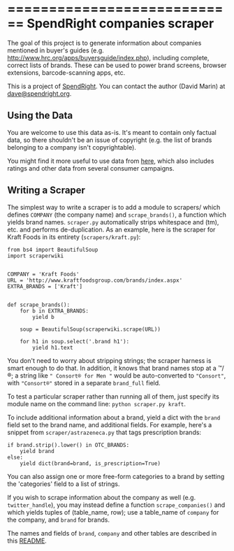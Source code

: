 <!-- -*- coding: utf-8 -*- -->
============================
SpendRight companies scraper
============================

The goal of this project is to generate information about companies mentioned
in buyer's guides (e.g. http://www.hrc.org/apps/buyersguide/index.php),
including complete, correct lists of brands. These can be used to power
brand screens, browser extensions, barcode-scanning apps, etc.

This is a project of [SpendRight](http://spendright.org). You can contact
the author (David Marin) at dave@spendright.org.

Using the Data
--------------

You are welcome to use this data as-is. It's meant to contain only factual
data, so there shouldn't be an issue of copyright (e.g. the list of brands
belonging to a company isn't copyrightable).

You might find it more useful to use data from
[here](https://morph.io/spendright-scrapers/everything), which also includes
ratings and other data from several consumer campaigns.

Writing a Scraper
-----------------

The simplest way to write a scraper is to add a module to scrapers/ which
defines `COMPANY` (the company name) and `scrape_brands()`, a function which
yields brand names. `scraper.py` automatically strips whitespace and (tm), etc.
and performs de-duplication. As an example, here is the scraper for
Kraft Foods in its entirety (`scrapers/kraft.py`):


    from bs4 import BeautifulSoup
    import scraperwiki


    COMPANY = 'Kraft Foods'
    URL = 'http://www.kraftfoodsgroup.com/brands/index.aspx'
    EXTRA_BRANDS = ['Kraft']


    def scrape_brands():
        for b in EXTRA_BRANDS:
            yield b

        soup = BeautifulSoup(scraperwiki.scrape(URL))

        for h1 in soup.select('.brand h1'):
            yield h1.text

You don't need to worry about stripping strings; the scraper harness is
smart enough to do that. In addition, it knows that brand names stop at
a ™/®; a string like `" Consort® for Men "` would be auto-converted to
`"Consort"`, with `"Consort®"` stored in a separate `brand_full` field.

To test a particular scraper rather than running all of them, just specify
its module name on the command line: `python scraper.py kraft`.

To include additional information about a brand, yield a dict with the
`brand` field set to the brand name, and additional fields. For example,
here's a snippet from `scraper/astrazeneca.py` that tags prescription brands:

    if brand.strip().lower() in OTC_BRANDS:
        yield brand
    else:
        yield dict(brand=brand, is_prescription=True)

You can also assign one or more free-form categories to a brand by setting
the 'categories' field to a list of strings.

If you wish to scrape information about the company as well (e.g.
`twitter_handle`), you may instead define a function `scrape_companies()`
and which yields tuples of (table_name, row); use a table_name of `company`
for the company, and `brand` for brands.

The names and fields of `brand`, `company` and other tables are described in this [README](https://github.com/spendright-scrapers/everything/blob/master/README.md).
